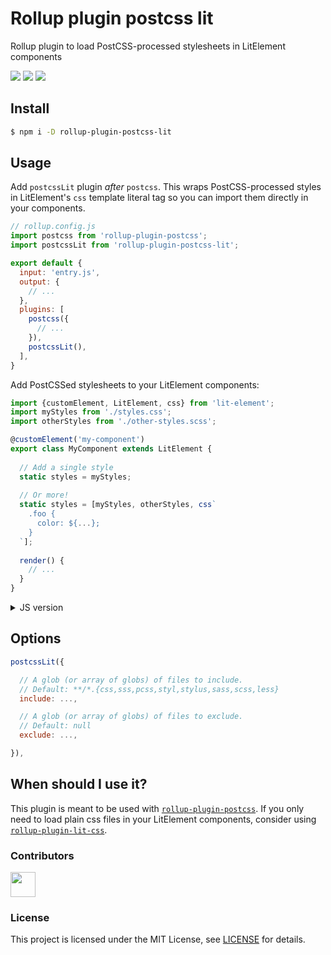 # Rollup plugin postcss lit

Rollup plugin to load PostCSS-processed stylesheets in LitElement components

![](https://github.com/umbopepato/rollup-plugin-postcss-lit/workflows/Node.js%20CI/badge.svg)
[![](https://img.shields.io/npm/v/rollup-plugin-postcss-lit.svg)](https://npmjs.org/package/rollup-plugin-postcss-lit)
[![](https://img.shields.io/badge/license-MIT-brightgreen)](LICENSE)

## Install

```bash
$ npm i -D rollup-plugin-postcss-lit
```

## Usage

Add `postcssLit` plugin _after_ `postcss`. This wraps PostCSS-processed styles in LitElement's `css`
template literal tag so you can import them directly in your components. 

```javascript
// rollup.config.js
import postcss from 'rollup-plugin-postcss';
import postcssLit from 'rollup-plugin-postcss-lit';

export default {
  input: 'entry.js',
  output: {
    // ...
  },
  plugins: [
    postcss({
      // ...
    }),
    postcssLit(),
  ],
}
```

Add PostCSSed stylesheets to your LitElement components:

```typescript
import {customElement, LitElement, css} from 'lit-element';
import myStyles from './styles.css';
import otherStyles from './other-styles.scss';

@customElement('my-component')
export class MyComponent extends LitElement {
  
  // Add a single style
  static styles = myStyles;
  
  // Or more!
  static styles = [myStyles, otherStyles, css`
    .foo {
      color: ${...};
    }
  `];
  
  render() {
    // ...
  }
}
```

<details>
<summary>JS version</summary>

```javascript
import {LitElement, css} from 'lit-element';
import myStyles from './styles.css';
import otherStyles from './other-styles.scss';

export class MyComponent extends LitElement {
  
  // Add a single style
  static get styles() {
    return myStyles;
  }
  
  // Or more!
  static get styles() {
    return [myStyles, otherStyles, css`
      .foo {
        color: ${...};
      }
    `];
  }
  
  render() {
    // ...
  }
}

customElements.define('my-component', MyComponent);
```

</details>

## Options

```javascript
postcssLit({

  // A glob (or array of globs) of files to include.
  // Default: **/*.{css,sss,pcss,styl,stylus,sass,scss,less}
  include: ...,

  // A glob (or array of globs) of files to exclude.
  // Default: null
  exclude: ...,

}),
```

## When should I use it?

This plugin is meant to be used with [`rollup-plugin-postcss`](https://github.com/egoist/rollup-plugin-postcss).
If you only need to load plain css files in your LitElement components,
consider using [`rollup-plugin-lit-css`](https://github.com/bennypowers/rollup-plugin-lit-css).

### Contributors

<a href="https://github.com/umbopepato/rollup-plugin-postcss-lit/graphs/contributors">
  <img src="https://contributors-img.web.app/image?repo=umbopepato/rollup-plugin-postcss-lit" height="40"/>
</a>


### License

This project is licensed under the MIT License, see [LICENSE](./LICENSE) for details. 
